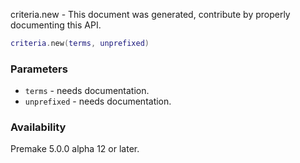 criteria.new - This document was generated, contribute by properly documenting this API.

```lua
criteria.new(terms, unprefixed)
```

### Parameters ###

* `terms` - needs documentation.
* `unprefixed` - needs documentation.

### Availability ###

Premake 5.0.0 alpha 12 or later.

